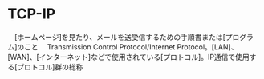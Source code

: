 # TCP-IP
　[ホームページ]を見たり、メールを送受信するための手順書または[プログラム]のこと
　Transmission Control Protocol/Internet Protocol。[LAN]、[WAN]、[インターネット]などで使用されている[プロトコル]。IP通信で使用する[プロトコル]群の総称
